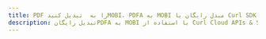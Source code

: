 ---title: PDF را به  تبدیل کنیدMOBI، PDFA به MOBI مبدل رایگان یا Curl SDKdescription: تبدیل رایگانPDFA به MOBI با استفاده از Curl Cloud APIs & SDK همچنین اسناد PDF را در Cloud ایجاد، ویرایش و رندر کنید.---